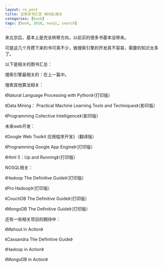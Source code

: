 ```yaml
---
layout: cn_post
title: 近来买书汇总 NOSQL相关
categories: [book]
tags: [book, 2010, nosql, search]
---
```


来北京后，基本上是完全转移方向，以前买的很多书基本没带来。

可是这几个月攒下来的书可真不少，做搜索引擎的开发真不容易，需要的知识太多了。

以下是相关的图书汇总：

搜索引擎最相关的：在上一篇中。

搜索其他算法相关：

《Natural Language Processing with Python》（打印版）

《Data Mining： Practical Machine Learning Tools and Techniques》（影印版）

《Programming Collective Intelligence》（影印版）

未来web开发：

《Google Web Toolkit 应用程序开发》（翻译版）

《Programming Google App Engine》（打印版）

《Html 5：Up and Running》（打印版）

NOSQL相关：

《Hadoop The Definitive Guide》（打印版）

《Pro Hadoop》（打印版）

《CouchDB The Definitive Guide》（打印版）

《MongoDB The Definitive Guide》（打印版）

还有一些相关项目的期待中：

《Mahout in Action》

《Cassandra The Definitive Guide》

《Hadoop in Action》

《MongoDB in Action》


